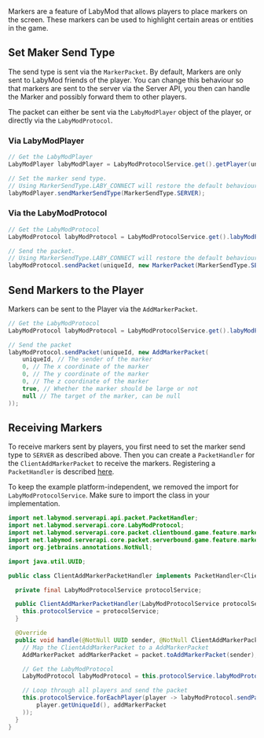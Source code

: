 Markers are a feature of LabyMod that allows players to place markers on the screen. These markers can be used to highlight certain areas or entities in the game. 

## Set Maker Send Type

The send type is sent via the `MarkerPacket`. By default, Markers are only sent to LabyMod friends of the player. You can change this behaviour so that markers are sent to the server via the Server API, you then can handle the Marker and possibly forward them to other players.

The packet can either be sent via the `LabyModPlayer` object of the player, or directly via the `LabyModProtocol`.

### Via LabyModPlayer

```java
// Get the LabyModPlayer
LabyModPlayer labyModPlayer = LabyModProtocolService.get().getPlayer(uniqueId);

// Set the marker send type.
// Using MarkerSendType.LABY_CONNECT will restore the default behaviour.
labyModPlayer.sendMarkerSendType(MarkerSendType.SERVER);
```

### Via the LabyModProtocol

```java
// Get the LabyModProtocol
LabyModProtocol labyModProtocol = LabyModProtocolService.get().labyModProtocol();

// Send the packet.
// Using MarkerSendType.LABY_CONNECT will restore the default behaviour.
labyModProtocol.sendPacket(uniqueId, new MarkerPacket(MarkerSendType.SERVER));
```

## Send Markers to the Player

Markers can be sent to the Player via the `AddMarkerPacket`.

```java
// Get the LabyModProtocol
LabyModProtocol labyModProtocol = LabyModProtocolService.get().labyModProtocol();

// Send the packet
labyModProtocol.sendPacket(uniqueId, new AddMarkerPacket(
    uniqueId, // The sender of the marker
    0, // The x coordinate of the marker
    0, // The y coordinate of the marker
    0, // The z coordinate of the marker
    true, // Whether the marker should be large or not
    null // The target of the marker, can be null
));
```

## Receiving Markers

To receive markers sent by players, you first need to set the marker send type to `SERVER` as described above. Then you can create a `PacketHandler` for the `ClientAddMarkerPacket` to receive the markers. Registering a `PacketHandler` is described [here](/pages/server/protocols/#registering-handlers).

To keep the example platform-independent, we removed the import for `LabyModProtocolService`. Make sure to import the class in your implementation.

```java
import net.labymod.serverapi.api.packet.PacketHandler;
import net.labymod.serverapi.core.LabyModProtocol;
import net.labymod.serverapi.core.packet.clientbound.game.feature.marker.AddMarkerPacket;
import net.labymod.serverapi.core.packet.serverbound.game.feature.marker.ClientAddMarkerPacket;
import org.jetbrains.annotations.NotNull;

import java.util.UUID;

public class ClientAddMarkerPacketHandler implements PacketHandler<ClientAddMarkerPacket> {

  private final LabyModProtocolService protocolService;

  public ClientAddMarkerPacketHandler(LabyModProtocolService protocolService) {
    this.protocolService = protocolService;
  }

  @Override
  public void handle(@NotNull UUID sender, @NotNull ClientAddMarkerPacket packet) {
    // Map the ClientAddMarkerPacket to a AddMarkerPacket
    AddMarkerPacket addMarkerPacket = packet.toAddMarkerPacket(sender);

    // Get the LabyModProtocol
    LabyModProtocol labyModProtocol = this.protocolService.labyModProtocol();

    // Loop through all players and send the packet
    this.protocolService.forEachPlayer(player -> labyModProtocol.sendPacket(
        player.getUniqueId(), addMarkerPacket
    ));
  }
}
```